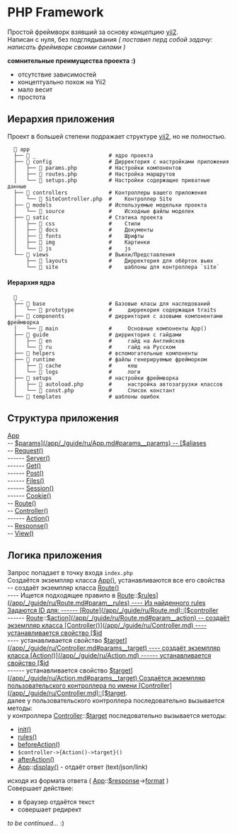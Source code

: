 # PHP Framework
Простой фреймворк взявший за основу *концепцию* [yii2](https://github.com/yiisoft/yii2-app-advanced).  
Написан с нуля, без подглядывания *( поставил перд собой задачу: написать фреймворк своими силами )*
    
**сомнительные преимущества проекта :)**  
- отсутствие зависимостей
- концептуально похож на Yii2
- мало весит
- простота

## Иерархия приложения  
Проект в большей степени подражает структуре [yii2](https://github.com/yiisoft/yii2-app-advanced), но не полностью.
```
  📁 app
  ├── 📁 _                       # ядро проекта
  ├── 📁 config                  # Дирректория с настройками приложения
  │   ├── 📄 params.php          # Настройки компонентов
  │   ├── 📄 routes.php          # Настройка маршрутов
  │   └── 📄 setups.php          # Настройки содержащие приватные данные
  ├── 📁 controllers             # Контроллеры вашего приложения
  │   └── 📄 SiteController.php  #    Контроллер Site
  ├── 📁 models                  # Используемые модельки проекта 
  │   └── 📁 source              #    Исходные файлы моделек
  ├── 📁 satic                   # Статика проекта
  │   ├── 📁 css                 #    Стили
  │   ├── 📁 docs                #    Документы
  │   ├── 📁 fonts               #    Шрифты
  │   ├── 📁 img                 #    Картинки
  │   └── 📁 js                  #    js
  └── 📁 views                   # Вьюхи/Представления
      ├── 📁 layouts             #    Дирректория для обёрток вьюх
      └── 📁 site                #    шаблоны для контроллера `site`
```

#### Иерархия ядра  
```
  📁 _
  ├── 📁 base                    # Базовые класы для наследований
  │   └── 📁 prototype           #     диррекория содержащая traits 
  ├── 📁 components              # дирриктория с азовыми компонентами фреймворка
  │   └── 📁 main                #     Основные компоненты App() 
  ├── 📁 guide                   # дирриктория с гайдами
  │   ├── 📁 en                  #     гайд на Английсков
  │   └── 📁 ru                  #     гайд на Русском
  ├── 📁 helpers                 # вспомогательные компоненты
  ├── 📁 runtime                 # файлы генерируемые фрейморком
  │   ├── 📁 cache               #     кеш
  │   └── 📁 logs                #     логи
  ├── 📁 setups                  # настройки фреймворка
  │   ├── 📄 autoload.php        #     настройка автозагрузки классов
  │   └── 📄 const.php           #     Список констант
  └── 📁 templates               # шаблоны ошибок
```


## Структура приложения

[App](/app/_/guide/ru/App.md)  
-- [$params](/app/_/guide/ru/App.md#params__params)  
-- [$aliases](/app/_/guide/ru/App.md#params__aliases)  
-- [Request()](/app/_/guide/ru/App.md#params__request)  
------ [Server()](/app/_/guide/ru/Request.md#params__server)  
------ [Get()](/app/_/guide/ru/Request.md#params__get)  
------ [Post()](/app/_/guide/ru/Request.md#params__post)  
------ [Files()](/app/_/guide/ru/Request.md#params__files)  
------ [Session()](/app/_/guide/ru/Request.md#params__session)  
------ [Cookie()](/app/_/guide/ru/Request.md#params__cookie)  
-- [Route()](/app/_/guide/ru/App.md#params__route)  
-- [Controller()](/app/_/guide/ru/App.md#params__controller)  
------ [Action()](/app/_/guide/ru/Controller.md#params__action)  
-- [Response()](/app/_/guide/ru/App.md#params__response)  
-- [View()](/app/_/guide/ru/App.md#params__view)  
 
## Логика приложения

Запрос попадает в точку входа `index.php`  
Создаётся экземпляр класса [App()](/app/_/guide/ru/App.md), устанавливаются все его свойства  
-- создаёт экземпляр класса [Route()](/app/_/guide/ru/Route.md)  
---- Ищется подходящее правило в [Route](/app/_/guide/ru/Route.md)::[$rules](/app/_/guide/ru/Route.md#param__rules)  
---- Из найденного rules Задаются ID для:    
------ [Route](/app/_/guide/ru/Route.md)::[$controller](/app/_/guide/ru/Route.md#param__controller)  
------ [Route](/app/_/guide/ru/Route.md)::[$action](/app/_/guide/ru/Route.md#param__action)  
-- создаёт экземпляр класса [Controller()](/app/_/guide/ru/Controller.md)  
---- устанавливается свойство [$id](/app/_/guide/ru/Controller.md#params__id)  
---- устанавливается свойство [$target](/app/_/guide/ru/Controller.md#params__target)  
---- создаёт экземпляр класса [Action()](/app/_/guide/ru/Action.md)  
------ устанавливается свойство [$id](/app/_/guide/ru/Action.md#params__id)  
------ устанавливается свойство [$target](/app/_/guide/ru/Action.md#params__target)  
Создаётся экземпляр пользовательского контроллера по имени [Controller](/app/_/guide/ru/Controller.md)::[$target](/app/_/guide/ru/Controller.md#params__target).   
далее у пользовательского контроллера последовательно вызывается методы:  
у контроллера [Controller](/app/_/guide/ru/Controller.md)::[$target](/app/_/guide/ru/Controller.md#params__target) последовательно вызывается методы:  
- [init()](/app/_/guide/ru/Controller.md#method__init)   
- [rules()](/app/_/guide/ru/Controller.md#method__rules)   
- [beforeAction()](/app/_/guide/ru/Controller.md#method__beforeAction)  
- `$controller->{Action()->target}()`  
- [afterAction()](/app/_/guide/ru/Controller.md#method__beforeAction)  
- [App](/app/_/guide/ru/App.md)::[display()](/app/_/guide/ru/App.md#method_display)   - отдаёт ответ (text/json/link)

 исходя из формата ответа (
[App](/app/_/guide/ru/App.md)::[$response](/app/_/guide/ru/Response.md)->[format](/app/_/guide/ru/Response.md#params__format) )  
 Совершает действие:
 * в браузер отдаётся текст
 * совершает редирект

*to be continued...* :)